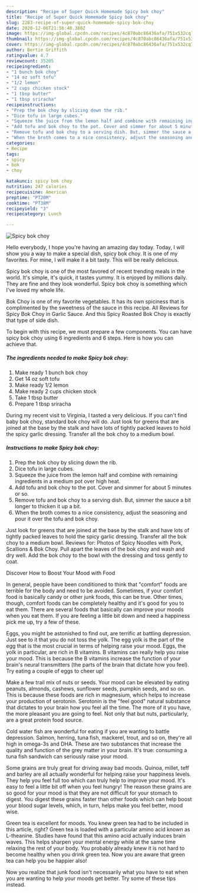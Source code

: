 ```yaml
---
description: "Recipe of Super Quick Homemade Spicy bok choy"
title: "Recipe of Super Quick Homemade Spicy bok choy"
slug: 2283-recipe-of-super-quick-homemade-spicy-bok-choy
date: 2020-12-06T21:56:40.380Z
image: https://img-global.cpcdn.com/recipes/4c870abc86436afa/751x532cq70/spicy-bok-choy-recipe-main-photo.jpg
thumbnail: https://img-global.cpcdn.com/recipes/4c870abc86436afa/751x532cq70/spicy-bok-choy-recipe-main-photo.jpg
cover: https://img-global.cpcdn.com/recipes/4c870abc86436afa/751x532cq70/spicy-bok-choy-recipe-main-photo.jpg
author: Bertie Griffith
ratingvalue: 4.7
reviewcount: 35205
recipeingredient:
- "1 bunch bok choy"
- "14 oz soft tofu"
- "1/2 lemon"
- "2 cups chicken stock"
- "1 tbsp butter"
- "1 tbsp sriracha"
recipeinstructions:
- "Prep the bok choy by slicing down the rib."
- "Dice tofu in large cubes."
- "Squeeze the juice from the lemon half and combine with remaining ingredients in a medium pot over high heat."
- "Add tofu and bok choy to the pot. Cover and simmer for about 5 minutes or so."
- "Remove tofu and bok choy to a serving dish. But, simmer the sauce a bit longer to thicken it up a bit."
- "When the broth comes to a nice consistency, adjust the seasoning and pour it over the tofu and bok choy."
categories:
- Recipe
tags:
- spicy
- bok
- choy

katakunci: spicy bok choy 
nutrition: 247 calories
recipecuisine: American
preptime: "PT20M"
cooktime: "PT38M"
recipeyield: "3"
recipecategory: Lunch

---
```



![Spicy bok choy](https://img-global.cpcdn.com/recipes/4c870abc86436afa/751x532cq70/spicy-bok-choy-recipe-main-photo.jpg)

Hello everybody, I hope you're having an amazing day today. Today, I will show you a way to make a special dish, spicy bok choy. It is one of my favorites. For mine, I will make it a bit tasty. This will be really delicious.

Spicy bok choy is one of the most favored of recent trending meals in the world. It's simple, it's quick, it tastes yummy. It is enjoyed by millions daily. They are fine and they look wonderful. Spicy bok choy is something which I've loved my whole life.

Bok Choy is one of my favorite vegetables. It has its own spiciness that is complimented by the sweetness of the sauce in this recipe. All Reviews for Spicy Bok Choy in Garlic Sauce. And this Spicy Roasted Bok Choy is exactly that type of side dish.


To begin with this recipe, we must prepare a few components. You can have spicy bok choy using 6 ingredients and 6 steps. Here is how you can achieve that.

<!--inarticleads1-->

##### The ingredients needed to make Spicy bok choy:

1. Make ready 1 bunch bok choy
1. Get 14 oz soft tofu
1. Make ready 1/2 lemon
1. Make ready 2 cups chicken stock
1. Take 1 tbsp butter
1. Prepare 1 tbsp sriracha


During my recent visit to Virginia, I tasted a very delicious. If you can&#39;t find baby bok choy, standard bok choy will do. Just look for greens that are joined at the base by the stalk and have lots of tightly packed leaves to hold the spicy garlic dressing. Transfer all the bok choy to a medium bowl. 

<!--inarticleads2-->

##### Instructions to make Spicy bok choy:

1. Prep the bok choy by slicing down the rib.
1. Dice tofu in large cubes.
1. Squeeze the juice from the lemon half and combine with remaining ingredients in a medium pot over high heat.
1. Add tofu and bok choy to the pot. Cover and simmer for about 5 minutes or so.
1. Remove tofu and bok choy to a serving dish. But, simmer the sauce a bit longer to thicken it up a bit.
1. When the broth comes to a nice consistency, adjust the seasoning and pour it over the tofu and bok choy.


Just look for greens that are joined at the base by the stalk and have lots of tightly packed leaves to hold the spicy garlic dressing. Transfer all the bok choy to a medium bowl. Reviews for: Photos of Spicy Noodles with Pork, Scallions &amp; Bok Choy. Pull apart the leaves of the bok choy and wash and dry well. Add the bok choy to the bowl with the dressing and toss gently to coat. 

Discover How to Boost Your Mood with Food


In general, people have been conditioned to think that "comfort" foods are terrible for the body and need to be avoided. Sometimes, if your comfort food is basically candy or other junk foods, this can be true. Other times, though, comfort foods can be completely healthy and it's good for you to eat them. There are several foods that basically can improve your moods when you eat them. If you are feeling a little bit down and need a happiness pick me up, try a few of these.

Eggs, you might be astonished to find out, are terrific at battling depression. Just see to it that you do not toss the yolk. The egg yolk is the part of the egg that is the most crucial in terms of helping raise your mood. Eggs, the yolk in particular, are rich in B vitamins. B vitamins can really help you raise your mood. This is because the B vitamins increase the function of your brain's neural transmitters (the parts of the brain that dictate how you feel). Try eating a couple of eggs to cheer up!

Make a few trail mix of nuts or seeds. Your mood can be elevated by eating peanuts, almonds, cashews, sunflower seeds, pumpkin seeds, and so on. This is because these foods are rich in magnesium, which helps to increase your production of serotonin. Serotonin is the "feel good" natural substance that dictates to your brain how you feel all the time. The more of it you have, the more pleasant you are going to feel. Not only that but nuts, particularly, are a great protein food source.

Cold water fish are wonderful for eating if you are wanting to battle depression. Salmon, herring, tuna fish, mackerel, trout, and so on, they're all high in omega-3s and DHA. These are two substances that increase the quality and function of the grey matter in your brain. It's true: consuming a tuna fish sandwich can seriously raise your mood. 

Some grains are truly great for driving away bad moods. Quinoa, millet, teff and barley are all actually wonderful for helping raise your happiness levels. They help you feel full too which can truly help to improve your mood. It's easy to feel a little bit off when you feel hungry! The reason these grains are so good for your mood is that they are not difficult for your stomach to digest. You digest these grains faster than other foods which can help boost your blood sugar levels, which, in turn, helps make you feel better, mood wise.

Green tea is excellent for moods. You knew green tea had to be included in this article, right? Green tea is loaded with a particular amino acid known as L-theanine. Studies have found that this amino acid actually induces brain waves. This helps sharpen your mental energy while at the same time relaxing the rest of your body. You probably already knew it is not hard to become healthy when you drink green tea. Now you are aware that green tea can help you be happier also!

Now you realize that junk food isn't necessarily what you have to eat when you are wanting to help your moods get better. Try  some  of  these  tips  instead.

